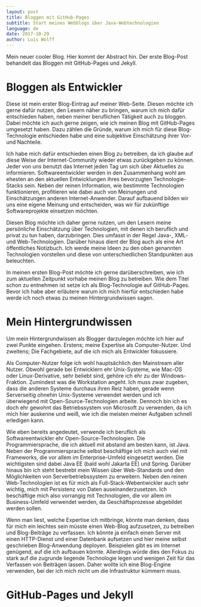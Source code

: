 ```yaml
---
layout: post
title: Bloggen mit GitHub-Pages
subtitle: Start meines Webblogs über Java-Webtechnologien
language: de
date: 2017-10-29
author: Luis Wolff
---
```


Mein neuer cooler Blog. Hier kommt der Abstract hin. Der erste Blog-Post behandelt das Bloggen mit GitHub-Pages und Jekyll.

<!-- end excerpt -->

Bloggen als Entwickler
===
Diese ist mein erster Blog-Eintrag auf meiner Web-Seite. Diesen möchte ich gerne dafür nutzen, den Lesern näher zu bringen, warum ich mich dafür entschieden haben, neben meiner beruflichen Tätigkeit auch zu bloggen. Dabei möchte ich auch gerne zeigen, wie ich meinen Blog mit GitHub-Pages umgesetzt haben. Dazu zählen die Gründe, warum ich mich für diese Blog-Technologie entschieden habe und eine subjektive Einschätzung ihrer Vor- und Nachteile.

Ich habe mich dafür entschieden einen Blog zu betreiben, da ich glaube auf diese Weise der Internet-Community wieder etwas zurückgeben zu können. Jeder von uns benutzt das Internet jeden Tag um sich über Aktuelles zu informieren. Softwareentwickler werden in den Zusammenhang wohl am ehesten an den aktuellen Entwicklungen ihres bevorzugten Technologie-Stacks sein. Neben der reinen Information, wie bestimmte Technologien funktionieren, profitieren wie dabei auch von Meinungen und Einschätzungen anderen Internet-Anwender. Darauf aufbauend bilden wir uns eine eigene Meinung und entscheiden, was wir für zukünftige Softwareprojekte einsetzen möchten.

Diesen Blog möchte ich daher gerne nutzen, um den Lesern meine persönliche Einschätzung über Technologien, mit denen ich beruflich und privat zu tun haben, darzubringen. Dies umfasst in der Regel Java-, XML- und Web-Technologien. Darüber hinaus dient der Blog auch als eine Art öffentliches Notizbuch. Ich werde meine Ideen zu den oben genannten Technologien vorstellen und diese von unterschiedlichen Standpunkten aus beleuchten. 

In meinen ersten Blog-Post möchte ich gerne darüberschreiben, wie ich zum aktuellen Zeitpunkt vorhabe meinen Blog zu betreiben. Wie dem Titel schon zu entnehmen ist setze ich als Blog-Technologie auf GitHub-Pages. Bevor ich habe aber erläutere warum ich mich hierfür entschieden habe werde ich noch etwas zu meinen Hintergrundwissen sagen.

Mein Hintergrundwissen
===
Um mein Hintergrundwissen als Blogger darzulegen möchte ich hier auf zwei Punkte eingehen. Erstens; meine Expertise als Computer-Nutzer. Und zweitens; Die Fachgebiete, auf die ich mich als Entwickler fokussiere.

Als Computer-Nutzer folge ich wohl hauptsächlich den Mainstream aller Nutzer. Obwohl gerade bei Entwicklern ehr Unix-Systeme, wie Mac-OS oder Linux-Derivative, sehr beliebt sind, gehöre ich ehr zu der Windows-Fraktion. Zumindest was die Workstation angeht. Ich muss zwar zugeben, dass die anderen Systeme durchaus ihren Reiz haben, gerade wenn Serverseitig ohnehin Unix-Systeme verwendet werden und ich überwiegend mit Open-Source-Technologien arbeite. Dennoch bin ich es doch ehr gewohnt das Betriebssystem von Microsoft zu verwenden, da ich mich hier auskenne und weiß, wie ich die meisten meiner Aufgaben schnell erledigen kann.

Wie eben bereits angedeutet, verwende ich beruflich als Softwareentwickler ehr Open-Source-Technologien. Die Programmiersprache, die ich aktuell mit abstand am besten kann, ist Java. Neben der Programmiersprache selbst beschäftige ich mich auch viel mit Frameworks, die vor allem im Enterprise-Umfeld eingesetzt werden. Die wichtigsten sind dabei Java EE (bald wohl Jakarta EE) und Spring. Darüber hinaus bin ich steht bestrebt mein Wissen über Web-Standards und den Möglichkeiten von Serverbetriebssystem zu erweitern. Neben den reinen Web-Technologien ist es für mich als Full-Stack-Webentwickler auch sehr wichtig, mich mit Persistenz von Daten auseinanderzusetzen. Ich beschäftige mich also vorrangig mit Technologien, die vor allem im Business-Umfeld verwendet werden, da Geschäftsprozesse abgebildet werden sollen.

Wenn man liest, welche Expertise ich mitbringe, könnte man denken, dass für mich ein leichtes sein müsste einen Web-Blog aufzusetzen, zu betreiben und Blog-Beiträge zu verfassen. Ich könnte ja einfach einen Server mit einen HTTP-Dienst und einer Datenbank aufsetzen und hier meine selbst geschrieben Blog-Anwendung deployen. Beispielen gibt es im Internet genügend, auf die ich aufbauen könnte. Allerdings würde dies den Fokus zu stark auf die zugrunde liegende Technologie legen und wenigen Zeit für das Verfassen von Beiträgen lassen. Daher wollte ich eine Blog-Engine verwenden, bei der ich mich nicht um die Infrastruktur kümmern muss.

GitHub-Pages und Jekyll
===